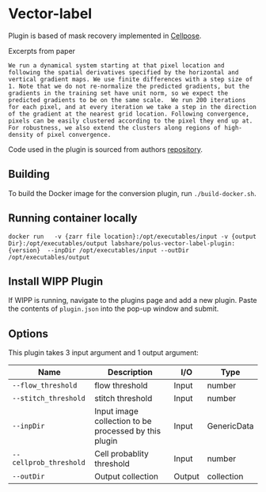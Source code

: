 # Vector-label 
  Plugin is based of  mask recovery implemented  in [Cellpose](https://www.biorxiv.org/content/10.1101/2020.02.02.931238v1). 
  
  Excerpts from paper
 
  `We run a dynamical system starting at that pixel location and following the spatial derivatives specified by the horizontal and vertical gradient maps.
   We use finite differences with a step size of 1. Note that we do not re-normalize the predicted gradients, but the gradients in the training set have unit norm, so we expect the predicted gradients to be on the same scale. 
   We run 200 iterations for each pixel, and at every iteration we take a step in the direction of the gradient at the nearest grid location.
   Following convergence, pixels can be easily clustered according to the pixel they end up at. For robustness, we also extend the clusters along regions of high-density of pixel convergence.`

   Code used in the plugin is sourced from authors [repository](https://github.com/MouseLand/cellpose/tree/master/cellpose).

## Building

To build the Docker image for the conversion plugin, run
`./build-docker.sh`.

## Running container locally
  `docker run   -v {zarr file location}:/opt/executables/input -v {output Dir}:/opt/executables/output labshare/polus-vector-label-plugin:{version}  --inpDir /opt/executables/input --outDir /opt/executables/output` 

## Install WIPP Plugin

If WIPP is running, navigate to the plugins page and add a new plugin. Paste the contents of `plugin.json` into the pop-up window and submit.

## Options

This plugin takes 3 input argument and 1 output argument:

| Name          | Description             | I/O    | Type   |
|---------------|-------------------------|--------|--------|
| `--flow_threshold` | flow threshold | Input | number |
| `--stitch_threshold` | stitch threshold | Input | number |
| `--inpDir` | Input image collection to be processed by this plugin | Input | GenericData |
| `--cellprob_threshold` | Cell probablity threshold | Input | number |
| `--outDir` | Output collection | Output | collection |

